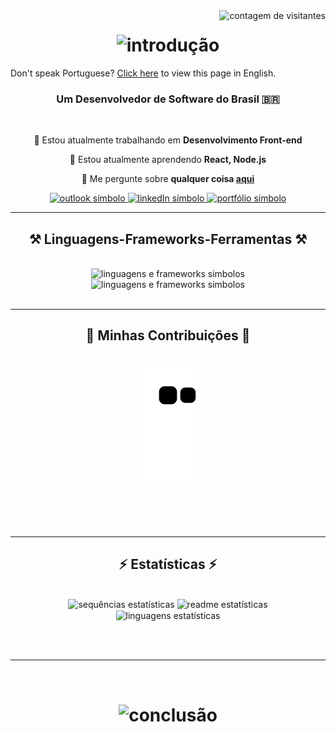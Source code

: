 <img alt="contagem de visitantes" align="right" src="https://visitor-badge.laobi.icu/badge?page_id=BrenoSilva200.BrenoSilva200" />

<h1 align="center">
    <img alt="introdução" src="https://readme-typing-svg.herokuapp.com/?font=Righteous&size=35&center=true&vCenter=true&width=500&height=70&duration=4000&lines=Olá!+👋;+Eu+sou+Breno+Silva!;" />
</h1>

Don't speak Portuguese? <a href="https://github.com/BrenoSilva200">Click here</a> to view this page in English.

<h3 align="center">Um Desenvolvedor de Software do Brasil 🇧🇷</h3>

<br/>

<div align="center">
 
 🔭 Estou atualmente trabalhando em **Desenvolvimento Front-end**
 
 🌱 Estou atualmente aprendendo **React, Node.js**

💬 Me pergunte sobre **qualquer coisa [aqui](https://github.com/BrenoSilva200/BrenoSilva200/issues)**


 </div>
 
<div align="center"> 
  <a href="mailto:breno.silvax@outlook.com">
    <img alt="outlook símbolo" src="https://img.shields.io/badge/Microsoft_Outlook-0078D4?logo=microsoft-outlook&logoColor=white&style=for-the-badge" />
  </a>
  <a href="">
    <img alt="linkedIn símbolo" src="https://img.shields.io/badge/LinkedIn-0077B5?style=for-the-badge&logo=linkedin&logoColor=white" />
  </a>
  <a href="">
     <img alt="portfólio símbolo" src="https://img.shields.io/badge/Portfolio-FF5722?style=for-the-badge&logo=todoist&logoColor=white" /> 
  </a>
</div>

 <hr/>
 
<h2 align="center">⚒️ Linguagens-Frameworks-Ferramentas ⚒️</h2>
<br/>
<div align="center">
    <img alt="linguagens e frameworks simbolos" src="https://skillicons.dev/icons?i=html,css,javascript,react,sass" /><br>
    <img alt="linguagens e frameworks simbolos" src="https://skillicons.dev/icons?i=vscode,git,github,nodejs,tailwind" />
</div>

<br/>
<hr/>

<div align="center">
  <h2>🐍 Minhas Contribuições 🐍</h2>
  <br>
  <img alt="cobra comendo minhas contribuições" src="https://raw.githubusercontent.com/BrenoSilva200/BrenoSilva200/output/github-contribution-grid-snake.svg" />
  
  <br/><br/><br/>
</div>

<hr/>

<h2 align="center">⚡ Estatísticas ⚡</h2>
<br>
<div align=center>
  <img height=180em src="https://streak-stats.demolab.com/?user=BrenoSilva200&count_private=true&theme=react&border_radius=10" alt="sequências estatísticas"/>
  <img height=180em src="https://github-readme-stats.vercel.app/api?username=BrenoSilva200&count_private=true&show_icons=true&theme=react&rank_icon=github&border_radius=10" alt="readme estatísticas" />
  <br/>
  <img height=180em align="center" src="https://github-readme-stats.vercel.app/api/top-langs/?username=BrenoSilva200&layout=compact&langs_count=7&theme=react" alt="linguagens estatísticas" />
</div>

<br/><br/>

<hr/>

<br/>

<h1 align="center">
    <img alt="conclusão" src="https://readme-typing-svg.herokuapp.com/?font=Righteous&size=35&center=true&vCenter=true&width=500&height=70&duration=4000&lines=Obrigado+pela+visita!+👋;+sempre+disposto+a+colaborar!;" />
</h1>


<br/>

